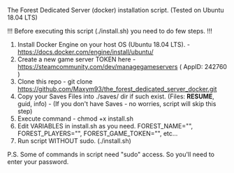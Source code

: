 The Forest Dedicated Server (docker) installation script. (Tested on Ubuntu 18.04 LTS)

!!! Before executing this script (./install.sh) you need to do few steps. !!!

1. Install Docker Engine on your host OS (Ubuntu 18.04 LTS). - https://docs.docker.com/engine/install/ubuntu/
2. Create a new game server TOKEN here - https://steamcommunity.com/dev/managegameservers ( AppID: 242760 )
3. Clone this repo - git clone https://github.com/Maxym93/the_forest_dedicated_server_docker.git
4. Copy your Saves Files into ./saves/ dir if such exist. (Files: __RESUME__, guid, info) - (If you don't have Saves - no worries, script will skip this step) 
5. Execute command - chmod +x install.sh
6. Edit VARIABLES in install.sh as you need. FOREST_NAME="", FOREST_PLAYERS="", FOREST_GAME_TOKEN="", etc...
7. Run script WITHOUT sudo. (./install.sh)

P.S. Some of commands in script need "sudo" access. So you'll need to enter your password.